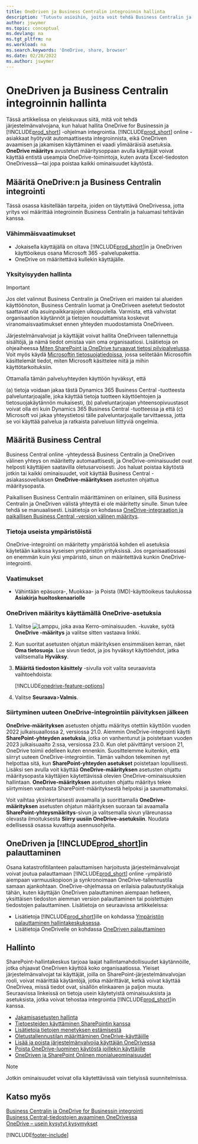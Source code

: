 ```yaml
---
title: OneDriven ja Business Centralin integroinnin hallinta
description: 'Tutustu asioihin, joita voit tehdä Business Centralin ja OneDrive for Businessin välisen integroinnin hallintaan.'
author: jswymer
ms.topic: conceptual
ms.devlang: na
ms.tgt_pltfrm: na
ms.workload: na
ms.search.keywords: 'OneDrive, share, browser'
ms.date: 02/28/2022
ms.author: jswymer
---
```

# <a name="managing-onedrive-integration-with-business-central"></a><a name="managing-onedrive-integration-with-business-central"></a>OneDriven ja Business Centralin integroinnin hallinta

Tässä artikkelissa on yleiskuvaus siitä, mitä voit tehdä järjestelmänvalvojana, kun haluat hallita OneDrive for Businessin ja [!INCLUDE[prod_short](includes/prod_short.md)] -ohjelman integrointia. [!INCLUDE[prod_short](includes/prod_short.md)] online -asiakkaat hyötyvät automaattisesta integroinnista, eikä OneDriven avaamisen ja jakamisen käyttäminen ei vaadi ylimääräisiä asetuksia. **OneDrive määritys** avustetun määritysoppaan avulla käyttäjät voivat käyttää entistä useampia OneDrive-toimintoja, kuten avata Excel-tiedoston OneDrivessä&mdash;tai jopa poistaa kaikki ominaisuudet käytöstä.  

## <a name="configure-onedrive-for-integration-with-business-central"></a><a name="configure-onedrive-for-integration-with-business-central"></a>Määritä OneDrive:n ja Business Centralin integrointi

Tässä osassa käsitellään tarpeita, joiden on täytyttävä OneDrivessa, jotta yritys voi määrittää integroinnin Business Centralin ja haluamasi tehtävän kanssa.

### <a name="minimum-requirements"></a><a name="minimum-requirements"></a>Vähimmäisvaatimukset

* Jokaisella käyttäjällä on oltava [!INCLUDE[prod_short](includes/prod_short.md)]in ja OneDriven käyttöoikeus osana Microsoft 365 -palvelupakettia.
* OneDrive on määritettävä kullekin käyttäjälle.

### <a name="managing-privacy"></a><a name="managing-privacy"></a>Yksityisyyden hallinta

> [!IMPORTANT]
> Jos olet valinnut Business Centralin ja OneDriven eri maiden tai alueiden käyttöönoton, Business Centralin luomat ja OneDriveen asetetut tiedostot saattavat olla asuinpaikkarajojen ulkopuolella. Varmista, että vahvistat organisaation käytännöt ja tietojen noudattamista koskevat viranomaisvaatimukset ennen yhteyden muodostamista OneDriveen.

Järjestelmänvalvojat ja käyttäjät voivat hallita OneDriveen tallennettuja sisältöjä, ja nämä tiedot omistaa vain oma organisaatiosi. Lisätietoja on ohjeaiheessa [Miten SharePoint ja OneDrive turvaavat tietosi pilvipalvelussa](/sharepoint/safeguarding-your-data). Voit myös käydä [Microsoftin tietosuojatiedoissa](https://privacy.microsoft.com/en-us/privacystatement), jossa selitetään Microsoftin käsittelemät tiedot, miten Microsoft käsittelee niitä ja mihin käyttötarkoituksiin.

Ottamalla tämän palveluyhteyden käyttöön hyväksyt, että

(a) tietoja voidaan jakaa tästä Dynamics 365 Business Central -tuotteesta palveluntarjoajalle, joka käyttää tietoja tuotteen käyttöehtojen ja tietosuojakäytännön mukaisesti, (b) palveluntarjoajan yhteensopivuustasot voivat olla eri kuin Dynamics 365 Business Central -tuotteessa ja että (c) Microsoft voi jakaa yhteystietosi tälle palveluntarjoajalle tarvittaessa, jotta se voi käyttää palvelua ja ratkaista palveluun liittyviä ongelmia.

## <a name="configure-business-central"></a><a name="configure-business-central"></a>Määritä Business Central

Business Central online -yhteydessä Business Centralin ja OneDriven välinen yhteys on määritetty automaattisesti, ja OneDrive-ominaisuudet ovat helposti käyttäjien saatavilla oletusarvoisesti. Jos haluat poistaa käytöstä jotkin tai kaikki ominaisuudet, voit käyttää Business Central -asiakassovelluksen **OneDrive-määrityksen** asetusten ohjattua määritysopasta.

Paikallisen Business Centralin määrittäminen on erilainen, sillä Business Centralin ja OneDriven välistä yhteyttä ei ole määritetty sinulle. Sinun tulee tehdä se manuaalisesti. Lisätietoja on kohdassa [OneDrive-integraation ja paikallisen Business Central -version välinen määritys](admin-onedrive-integration-onpremises.md).

### <a name="about-multiple-environments"></a><a name="about-multiple-environments"></a>Tietoja useista ympäristöistä

OneDrive-integrointi on määritetty ympäristöä kohden eli asetuksia käytetään kaikissa kyseisen ympäristön yrityksissä. Jos organisaatiossasi on enemmän kuin yksi ympäristö, sinun on määritettävä kunkin OneDrive-integrointi.

### <a name="prerequisites"></a><a name="prerequisites"></a>Vaatimukset

- Vähintään epäsuora-, Muokkaa- ja Poista (IMD)-käyttöoikeus taulukossa **Asiakirja huoltoskenaariolle**

### <a name="configure-onedrive-using-onedrive-setup"></a><a name="configure-onedrive-using-onedrive-setup"></a>OneDriven määritys käyttämällä OneDrive-asetuksia

1. Valitse ![Lamppu, joka avaa Kerro-ominaisuuden.](media/ui-search/search_small.png "Kerro, mitä haluat tehdä") -kuvake, syötä **OneDrive -määritys** ja valitse sitten vastaava linkki. 
2. Kun suoritat asetusten ohjatun määrityksen ensimmäisen kerran, näet **Oma tietosuoja**. Lue sivun tiedot, ja jos hyväksyt käyttöehdot, jatka valitsemalla **Hyväksy**.
3. **Määritä tiedoston käsittely** -sivulla voit valita seuraavista vaihtoehdoista:

   [!INCLUDE[onedrive-feature-options](includes/onedrive-feature-options.md)]
4. Valitse **Seuraava**>**Valmis**.

### <a name="switching-to-new-onedrive-integration-after-upgrade"></a><a name="switching-to-new-onedrive-integration-after-upgrade"></a>Siirtyminen uuteen OneDrive-integrointiin päivityksen jälkeen

**OneDrive-määrityksen** asetusten ohjattu määritys otettiin käyttöön vuoden 2022 julkaisuaallossa 2, versiossa 21.0. Aiemmin OneDrive-integrointi käytti **SharePoint-yhteyden asetuksia**, jotka on vanhentunut ja poistetaan vuoden 2023 julkaisuaalto 2:ssa, versiossa 23.0. Kun olet päivittänyt versioon 21, OneDrive toimii edelleen kuten ennenkin. Suosittelemme kuitenkin, että siirryt uuteen OneDrive-integrointiin. Tämän vaihdon tekeminen nyt helpottaa sitä, kun **SharePoint-yhteyden asetukset** poistetaan lopullisesti. Lisäksi sen avulla voit käyttää **OneDrive-määrityksen** asetusten ohjattu määritysopasta käyttäjien käytettävissä olevien OneDrive-ominaisuuksien hallintaan. **OneDrive-määrityksen** asetusten ohjattu määritys tekee siirtymisen vanhasta SharePoint-määrityksestä helpoksi ja saumattomaksi.

Voit vaihtaa yksinkertaisesti avaamalla ja suorittamalla **OneDrive-määrityksen** asetusten ohjatun määrityksen suoraan tai avaamalla **SharePoint-yhteysmääritys**-sivun ja valitsemalla sivun yläreunassa olevasta ilmoituksesta **Siirry uusiin OneDrive-asetuksiin**. Noudata edellisessä osassa kuvattuja asennusohjeita.

## <a name="restoring-onedrive-and-"></a><a name="restoring-onedrive-and-"></a>OneDriven ja [!INCLUDE[prod_short](includes/prod_short.md)]in palauttaminen

Osana katastrofitilanteen palauttamisen harjoitusta järjestelmänvalvojat voivat joutua palauttamaan [!INCLUDE[prod_short](includes/prod_short.md)] online -ympäristö aiempaan varmuuskopioon ja synkronoimaan OneDrive-tallennustila samaan ajankohtaan. OneDrive-ohjelmassa on erilaisia palautustyökaluja tähän, kuten käyttäjän OneDriven palauttaminen aiempaan hetkeen, yksittäisen tiedoston aiemman version palauttaminen tai poistettujen tiedostojen palauttaminen. Lisätietoja on seuraavissa artikkeleissa:

* Lisätietoja [!INCLUDE[prod_short](includes/prod_short.md)]ille on kohdassa [Ympäristön palauttaminen hallintakeskuksessa](/dynamics365/business-central/dev-itpro/administration/tenant-admin-center-backup-restore).
* Lisätietoja OneDrivelle on kohdassa [OneDriven palauttaminen](https://support.microsoft.com/en-us/office/restore-your-onedrive-fa231298-759d-41cf-bcd0-25ac53eb8a15?ui=en-us&rs=en-us&ad=us)

## <a name="governance"></a><a name="governance"></a>Hallinto

SharePoint-hallintakeskus tarjoaa laajat hallintamahdollisuudet käytännöille, jotka ohjaavat OneDriven käyttöä koko organisaatiossa. Yleiset järjestelmänvalvojat tai käyttäjät, joilla on SharePoint-järjestelmänvalvojan rooli, voivat määrittää käytäntöjä, jotka määrittävät, ketkä voivat käyttää OneDrivea, missä tiedot ovat, sisällön elinkaaren ja paljon muuta. Seuraavissa linkeissä on tietoja usein käytetyistä ominaisuuksista ja asetuksista, jotka voivat tehostaa integrointia [!INCLUDE[prod_short](includes/prod_short.md)]in kanssa. 

* [Jakamisasetusten hallinta](/sharepoint/turn-external-sharing-on-or-off)
* [Tietoesteiden käyttäminen SharePointin kanssa](/sharepoint/information-barriers)
* [Lisätietoja tietojen menetyksen estämisestä](/microsoft-365/compliance/dlp-learn-about-dlp)
* [Oletustallennustilan määrittäminen OneDrive-käyttäjille](/onedrive/set-default-storage-space)
* [Lisää ja poista järjestelmänvalvojia käyttäjän OneDrivessa](/sharepoint/manage-user-profiles#add-and-remove-admins-for-a-users-onedrive)
* [Poista OneDrive-luominen käytöstä joillekin käyttäjille](/sharepoint/manage-user-profiles#disable-onedrive-creation-for-some-users)
* [OneDriven ja SharePoint Onlinen monialueominaisuudet](/microsoft-365/enterprise/multi-geo-capabilities-in-onedrive-and-sharepoint-online-in-microsoft-365)

> [!NOTE]
> Jotkin ominaisuudet voivat olla käytettävissä vain tietyissä suunnitelmissa.

## <a name="see-also"></a><a name="see-also"></a>Katso myös

[Business Centralin ja OneDrive for Businessin integrointi](across-onedrive-overview.md)  
[Business Central-tiedostojen avaaminen OneDrivessa](across-share-onedrive.md)  
[OneDrive – usein kysytyt kysymykset](admin-onedrive-faq.md)  

[!INCLUDE[footer-include](includes/footer-banner.md)]
